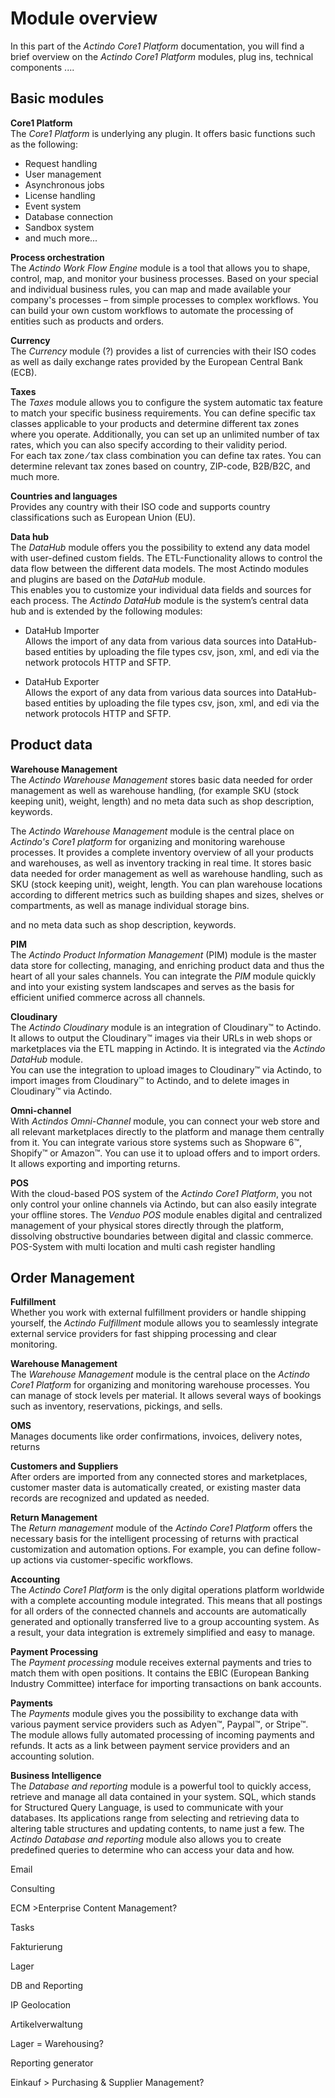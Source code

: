 # Module overview

In this part of the *Actindo Core1 Platform* documentation, you will find a brief overview on the *Actindo Core1 Platform* modules, plug ins, technical components ....

## Basic modules

**Core1 Platform**   
The *Core1 Platform* is underlying any plugin. It offers basic functions such as the following:
- Request handling
- User management
- Asynchronous jobs 
- License handling
- Event system
- Database connection
- Sandbox system   
- and much more...

**Process orchestration**    
The *Actindo Work Flow Engine* module is a tool that allows you to shape, control, map, and monitor your business processes. Based on your special and individual business rules, you can map and made available your company's processes &ndash; from simple processes to complex workflows. You can build your own custom workflows to automate the processing of entities such as products and orders.

**Currency**   
The *Currency* module (?) <!---ist das ein Modul?--> provides a list of currencies with their ISO codes as well as daily exchange rates provided by the European Central Bank (ECB).

**Taxes**   
The *Taxes* module allows you to configure the system automatic tax feature to match your specific business requirements. You can define specific tax classes applicable to your products and determine different tax zones where you operate. Additionally, you can set up an unlimited number of tax rates, which you can also specify according to their validity period.   
For each tax zone &frasl; tax class combination you can define tax rates. You can determine relevant tax zones based on country, ZIP-code, B2B/B2C, and much more.

**Countries and languages**   
Provides any country with their ISO code and supports country classifications such as European Union (EU).


**Data hub**   
The *DataHub* module offers you the possibility to extend any data model with user-defined custom fields. The ETL-Functionality allows to control the data flow between the different data models. The most Actindo modules and plugins are based on the *DataHub* module.  
This enables you to customize your individual data fields and sources for each process. The *Actindo DataHub* module is the system’s central data hub and is extended by the following modules:   
- DataHub Importer  
Allows the import of any data from various data sources into DataHub-based entities by uploading the file types csv, json, xml, and edi via the network protocols HTTP and SFTP.

- DataHub Exporter  
Allows the export of any data from various data sources into DataHub-based entities by uploading the file types csv, json, xml, and edi via the network protocols HTTP and SFTP.



## Product data

**Warehouse Management**   
The *Actindo Warehouse Management* stores basic data needed for order management as well as warehouse handling, (for example SKU (stock keeping unit), weight, length) and no meta data such as shop description, keywords. <!---Julian, das war in Deiner Grafik, was bedeutet das?--> 

The *Actindo Warehouse Management* module is the central place on *Actindo's Core1 platform* for organizing and monitoring warehouse processes. It provides a complete inventory overview of all your products and warehouses, as well as inventory tracking in real time. It stores basic data needed for order management as well as warehouse handling, such as SKU (stock keeping unit), weight, length. You can plan warehouse locations according to different metrics such as building shapes and sizes, shelves or compartments, as well as manage individual storage bins. 

 and no meta data such as shop description, keywords. <!---Julian, in Deiner Grafik, was bedeutet das?--> 

**PIM**  
The *Actindo Product Information Management* (PIM) module is the master data store for collecting, managing, and enriching product data and thus the heart of all your sales channels. You can integrate the *PIM* module quickly and into your existing system landscapes and serves as the basis for efficient unified commerce across all channels.

**Cloudinary**  
The *Actindo Cloudinary* module is an integration of Cloudinary&trade; to Actindo. It allows to output the Cloudinary&trade; images via their URLs in web shops or marketplaces via the ETL mapping in Actindo. It is integrated via the *Actindo DataHub* module.  
 You can use the integration to upload images to Cloudinary&trade; via Actindo, to import images from Cloudinary&trade; to Actindo, and to delete images in Cloudinary&trade; via Actindo.

**Omni-channel**  
With *Actindos Omni-Channel* module, you can connect your web store and all relevant marketplaces directly to the platform and manage them centrally from it. You can integrate various store systems such as Shopware 6&trade;, Shopify&trade; or Amazon&trade;. You can use it to upload offers and to import orders. It allows exporting and importing returns.

**POS**  
With the cloud-based POS system of the *Actindo Core1 Platform*, you not only control your online channels via Actindo, but can also easily integrate your offline stores. The *Venduo POS* module enables digital and centralized management of your physical stores directly through the platform, dissolving obstructive boundaries between digital and classic commerce.
POS-System with multi location and multi cash register handling


## Order Management

**Fulfillment**   
Whether you work with external fulfillment providers or handle shipping yourself, the *Actindo Fulfillment* module allows you to seamlessly integrate external service providers for fast shipping processing and clear monitoring.

**Warehouse Management**   
The *Warehouse Management* module is the central place on the *Actindo Core1 Platform* for organizing and monitoring warehouse processes. You can manage of stock levels per material. It allows several ways of bookings such as inventory, reservations, pickings, and sells.

**OMS**   
Manages documents like order confirmations, invoices, delivery notes, returns

**Customers and Suppliers**    
After orders are imported from any connected stores and marketplaces, customer master data is automatically created, or existing master data records are recognized and updated as needed.

**Return Management**   
The *Return management* module of the *Actindo Core1 Platform* offers the necessary basis for the intelligent processing of returns with practical customization and automation options. For example, you can define follow-up actions via customer-specific workflows.

**Accounting**    
The *Actindo Core1 Platform* is the only digital operations platform worldwide with a complete accounting module integrated. This means that all postings for all orders of the connected channels and accounts are automatically generated and optionally transferred live to a group accounting system. As a result, your data integration is extremely simplified and easy to manage.

**Payment Processing**   
The *Payment processing* module receives external payments and tries to match them with open positions. It contains the EBIC (European Banking Industry Committee) interface for importing transactions on bank accounts.

**Payments**   
The *Payments* module gives you the possibility to exchange data with various payment service providers such as Adyen&trade;, Paypal&trade;, or Stripe&trade;. The module allows fully automated processing of incoming payments and refunds. It acts as a link between payment service providers and an accounting solution.

**Business Intelligence**    
The *Database and reporting* module is a powerful tool to quickly access, retrieve and manage all data contained in your system. SQL, which stands for Structured Query Language, is used to communicate with your databases. Its applications range from selecting and retrieving data to altering table structures and updating contents, to name just a few. The *Actindo Database and reporting* module also allows you to create predefined queries to determine who can access your data and how. 


Email


Consulting

ECM >Enterprise Content Management?

Tasks

Fakturierung

Lager

DB and Reporting   


IP Geolocation

Artikelverwaltung

Lager = Warehousing?

Reporting generator


Einkauf > Purchasing & Supplier Management?

[^1]: **Disclaimer:** InfluxDB&trade; is a trademark owned by InfluxData, which is not affiliated with, and does not endorse, this site.  

